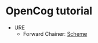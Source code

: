 # OpenCog tutorial

* URE
  * Forward Chainer: [Scheme](samples/ure/scheme/sample-fc-deduction.scm)

